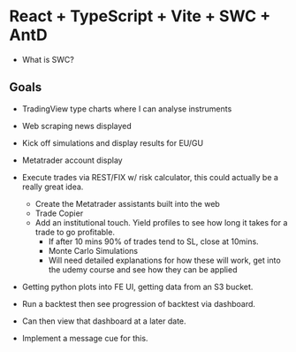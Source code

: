 # React + TypeScript + Vite + SWC + AntD
- What is SWC?

## Goals
- TradingView type charts where I can analyse instruments
- Web scraping news displayed
- Kick off simulations and display results for EU/GU
- Metatrader account display
- Execute trades via REST/FIX w/ risk calculator, this could actually be a really great idea.
    - Create the Metatrader assistants built into the web
    - Trade Copier
    - Add an institutional touch. Yield profiles to see how long it takes for a trade to go profitable.
        - If after 10 mins 90% of trades tend to SL, close at 10mins.
        - Monte Carlo Simulations
        - Will need detailed explanations for how these will work, get into the udemy course and see how they can be applied

- Getting python plots into FE UI, getting data from an S3 bucket.
- Run a backtest then see progression of backtest via dashboard.
- Can then view that dashboard at a later date.
- Implement a message cue for this.